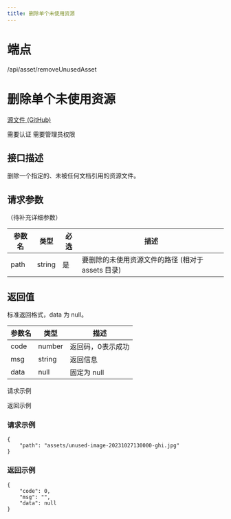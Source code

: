 ```yaml
---
title: 删除单个未使用资源
---
```

# 端点

/api/asset/removeUnusedAsset

# 删除单个未使用资源

[源文件 (GitHub)](https://github.com/siyuan-note/siyuan/blob/master/kernel/api/asset.go "查看源文件")

需要认证 需要管理员权限

## 接口描述

删除一个指定的、未被任何文档引用的资源文件。

## 请求参数

（待补充详细参数）

| 参数名 | 类型 | 必选 | 描述 |
| --- | --- | --- | --- |
| path | string | 是 | 要删除的未使用资源文件的路径 (相对于 assets 目录) |

## 返回值

标准返回格式，data 为 null。

| 参数名 | 类型 | 描述 |
| --- | --- | --- |
| code | number | 返回码，0表示成功 |
| msg | string | 返回信息 |
| data | null | 固定为 null |

请求示例

返回示例

### 请求示例

```
{
    "path": "assets/unused-image-20231027130000-ghi.jpg"
}
```

### 返回示例

```
{
    "code": 0,
    "msg": "",
    "data": null
}
```

